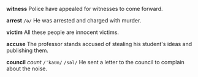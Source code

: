 **witness** 
Police have appealed for witnesses to come forward.

**arrest**
`/ə/`
He was arrested and charged with murder.

**victim** 
All these people are innocent victims.

**accuse**
The professor stands accused of stealing his student's ideas and publishing them.

**council**
*count*
`/ˈkaʊn/` `/səl/`
He sent a letter to the council to complain about the noise.